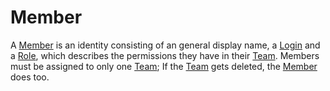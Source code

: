 # Member

A [Member](#member) is an identity consisting of an general display name,
a [Login](LOGIN.md) and a [Role](ROLE.md), which describes the
permissions they have in their [Team](TEAM.md). Members must be assigned
to only one [Team](TEAM.md); If the [Team](TEAM.md) gets deleted, the [Member](#member) does too.
